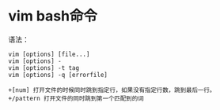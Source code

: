 # vim bash命令

语法：

```shell
vim [options] [file...]
vim [options] -
vim [options] -t tag
vim [options] -q [errorfile]
```

```shell
+[num] 打开文件的时候同时跳到指定行，如果没有指定行数，跳到最后一行。
+/pattern 打开文件的同时跳到第一个匹配到的词
```

